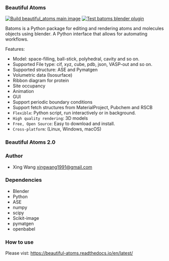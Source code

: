 ### Beautiful Atoms
[![Build beautiful_atoms main image](https://github.com/beautiful-atoms/beautiful-atoms/actions/workflows/build_main_image.yml/badge.svg)](https://github.com/superstar54/beautiful-atoms/actions/workflows/build_main_image.yml)
[![Test batoms blender plugin](https://github.com/beautiful-atoms/beautiful-atoms/actions/workflows/batoms_plugin_test.yaml/badge.svg)](https://github.com/superstar54/beautiful-atoms/actions/workflows/batoms_plugin_test.yaml)

Batoms is a Python package for editing and rendering atoms and molecules objects using blender. A Python interface that allows for automating workflows.

Features:

* Model: space-filling, ball-stick, polyhedral, cavity and so on.
* Supported File type: cif, xyz, cube, pdb, json, VASP-out and so on.
* Supported structure: ASE and Pymatgen
* Volumetric data (Isosurface)
* Ribbon diagram for protein
* Site occupancy
* Animation
* GUI
* Support periodic boundary conditions
* Support fetch structures from MaterialProject, Pubchem and RSCB
* ``Flexible``: Python script, run interactively or in background.
* ``High quality rendering``:  3D models
* ``Free, Open Source``: Easy to download and install.
* ``Cross-platform``: (Linux, Windows, macOS)


### Beautiful Atoms 2.0



### Author
* Xing Wang  <xingwang1991@gmail.com>

### Dependencies

* Blender
* Python
* ASE
* numpy
* scipy
* Scikit-image
* pymatgen
* openbabel

### How to use

Please vist: https://beautiful-atoms.readthedocs.io/en/latest/
